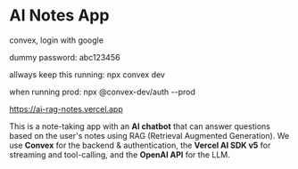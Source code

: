 # AI Notes App

convex, login with google

dummy password: abc123456

allways keep this running:
npx convex dev

when running prod:
npx @convex-dev/auth --prod

https://ai-rag-notes.vercel.app

This is a note-taking app with an **AI chatbot** that can answer questions based on the user's notes using RAG (Retrieval Augmented Generation). We use **Convex** for the backend & authentication, the **Vercel AI SDK v5** for streaming and tool-calling, and the **OpenAI API** for the LLM.
